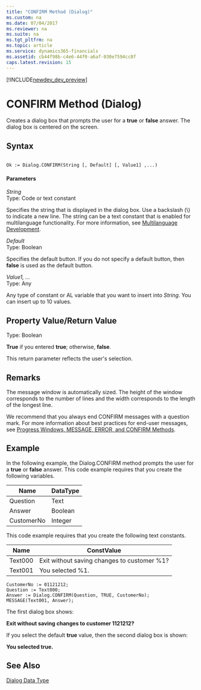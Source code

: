 ```yaml
---
title: "CONFIRM Method (Dialog)"
ms.custom: na
ms.date: 07/04/2017
ms.reviewer: na
ms.suite: na
ms.tgt_pltfrm: na
ms.topic: article
ms.service: dynamics365-financials
ms.assetid: cb44f98b-c4e6-44f0-a6af-030e7594cc8f
caps.latest.revision: 15
---
```


[!INCLUDE[newdev_dev_preview](../includes/newdev_dev_preview.md)]

# CONFIRM Method (Dialog)
Creates a dialog box that prompts the user for a **true** or **false** answer. The dialog box is centered on the screen.  

## Syntax  

```  

Ok := Dialog.CONFIRM(String [, Default] [, Value1] ,...)  
```  

#### Parameters  
 *String*  
 Type: Code or text constant  

 Specifies the string that is displayed in the dialog box. Use a backslash \(\\\) to indicate a new line. The string can be a text constant that is enabled for multilanguage functionality. For more information, see [Multilanguage Development](../devenv-multilanguage-development.md).  

 *Default*  
 Type: Boolean  

 Specifies the default button. If you do not specify a default button, then **false** is used as the default button.  

 *Value1, …*  
 Type: Any  

 Any type of constant or AL variable that you want to insert into *String*. You can insert up to 10 values.  

## Property Value/Return Value  
 Type: Boolean  

 **True** if you entered **true**; otherwise, **false**.  

 This return parameter reflects the user's selection.  

## Remarks  
 The message window is automatically sized. The height of the window corresponds to the number of lines and the width corresponds to the length of the longest line.  

 We recommend that you always end CONFIRM messages with a question mark. For more information about best practices for end-user messages, see [Progress Windows, MESSAGE, ERROR, and CONFIRM Methods](../devenv-progress-windows-message-error-and-confirm-methods.md).  

## Example  
 In the following example, the Dialog.CONFIRM method prompts the user for a **true** or **false** answer. This code example requires that you create the following variables.  

|Name|DataType|  
|----------|--------------|  
|Question|Text|  
|Answer|Boolean|  
|CustomerNo|Integer|  

 This code example requires that you create the following text constants.  

|Name|ConstValue|  
|----------|----------------|  
|Text000|Exit without saving changes to customer %1?|  
|Text001|You selected %1.|  

```  
CustomerNo := 01121212;  
Question := Text000;  
Answer := Dialog.CONFIRM(Question, TRUE, CustomerNo);  
MESSAGE(Text001, Answer);  
```  

 The first dialog box shows:  

 **Exit without saving changes to customer 1121212?**  

 If you select the default **true** value, then the second dialog box is shown:  

 **You selected true.**  

## See Also  
 [Dialog Data Type](../datatypes/devenv-Dialog-Data-Type.md)
